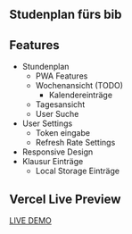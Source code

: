 ## Studenplan fürs bib 

## Features
- Stundenplan
  - PWA Features
  - Wochenansicht (TODO)
     - Kalendereinträge
  - Tagesansicht
  - User Suche
- User Settings
  - Token eingabe
  - Refresh Rate Settings
- Responsive Design
- Klausur Einträge
  - Local Storage Einträge 


## Vercel Live Preview

[LIVE DEMO](https://vercel.com/byquexo/bib/DQRfaQbMa26q3K3bMWMiqXhM3vXE)
